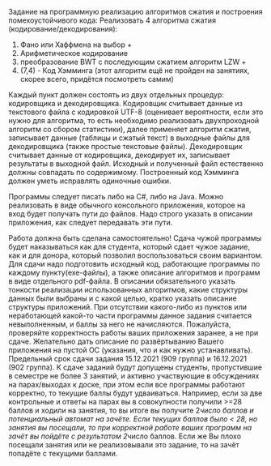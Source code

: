 Задание на программную реализацию алгоритмов сжатия и построения помехоустойчивого кода:
Реализовать 4 алгоритма сжатия (кодирование/декодирования):
1. Фано или Хаффмена на выбор +
2. Арифметическое кодирование
3. преобразование BWT с последующим сжатием алгоритм LZW +
4. (7,4) - Код Хэмминга (этот алгоритм ещё не пройден на занятиях, скорее всего, придётся посмотреть самим)

Каждый пункт должен состоять из двух отдельных процедур: кодировщика и декодировщика.
Кодировщик считывает данные из текстового файла с кодировкой UTF-8
(оценивает вероятности, если это нужно для алгоритма, то есть необходимо реализовать двухпроходной алгоритм со сбором статистики),
далее применяет алгоритм сжатия, записывает данные (таблицы и сжатый текст) в выходные файлы для декодировщика (также простые текстовые файлы).
Декодировщик считывает данные от кодировщика, декодирует их, записывает результаты в выходной файл.
Исходный и полученный файл естественно должны совпадать по содержимому.
Построенный код Хэмминга должен уметь исправлять одиночные ошибки.

Программы следует писать либо на C#, либо на Java. Можно реализовать в виде обычного консольного приложения,
которое на вход будет получать пути до файлов. Надо строго указать в описании приложения, как следует передавать эти пути.

Работа должна быть сделана самостоятельно! Сдача чужой программы будет наказываться как для студента,
который сдает чужое задание, как и для донора, который позволил воспользоваться своим вариантом.
Для сдачи надо подготовить исходный код, работающие программы по каждому пункту(exe-файлы),
а также описание алгоритмов и программ в виде отдельного pdf-файла.
В описании обязательного указать тонкости реализации использованных алгоритмов,
какие структуры данных были выбраны и с какой целью, кратко указать описание структуры приложений.
При отсутствии какого-либо из пунктов или неработающей какой-то части программы данное задания считается невыполненным, и баллы за него не начисляются.
Пожалуйста, проверяйте корректность работы ваших приложения заранее, а не при сдаче.
Желательно дать описание по развёртыванию Вашего приложения на пустой ОС (указания, что и как нужно устанавливать).
Предельный срок сдачи задания 15.12.2021 (909 группа) и 16.12.2021 (902 группа).
К сдаче заданий будут допущены студенты, пропустившие в семестре не более 3 занятий, и активно участвующие
в обсуждениях на парах/выходах к доске, при этом если все программы работают корректно, то текущие баллы будут удваиваться.
Например, если за две контрольные и ответы на парах вы в совокупности получили >=28 баллов и ходили на занятия,
то вы итоге вы получите 2*число баллов и потенциальный автомат на зачёте.
Если текущих баллов было < 28, но занятия вы посещали, то при корректной работе ваших программ на зачёт вы пойдёте с результатом 2*число баллов.
Если же Вы плохо посещали занятия или не реализовывали это задание, то на зачёт попадёте с текущими баллами.